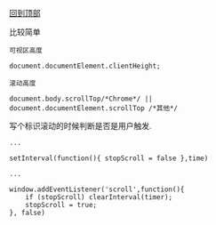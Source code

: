 [回到顶部](http://www.imooc.com/view/65)

比较简单

`可视区高度`
 
	document.documentElement.clientHeight;

`滚动高度`
 
	document.body.scrollTop/*Chrome*/ || document.documentElement.scrollTop /*其他*/

写个标识滚动的时候判断是否是用户触发.
	
	...

	setInterval(function(){ stopScroll = false },time)
	
	...

	window.addEventListener('scroll',function(){
		if (stopScroll) clearInterval(timer);
    	stopScroll = true;
	}, false)